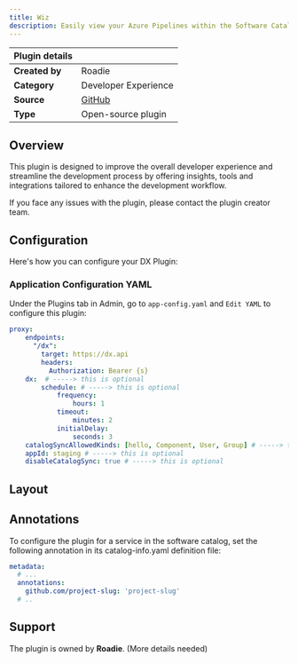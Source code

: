 ```yaml
---
title: Wiz  
description: Easily view your Azure Pipelines within the Software Catalog.
---
```


| Plugin details |                                                                               |
| -------------- | ----------------------------------------------------------------------------- |
| **Created by** | Roadie                                                                      |
| **Category**   | Developer Experience                                                                         |
| **Source**     | [GitHub](https://github.com/get-dx/backstage-plugin) |
| **Type**       | Open-source plugin                                                            |

## Overview
This plugin is designed to improve the overall developer experience and streamline the development process by offering insights, tools and integrations tailored to enhance the development workflow. 

If you face any issues with the plugin, please contact the plugin creator team. 

## Configuration
Here's how you can configure your DX Plugin: 

### Application Configuration YAML
Under the Plugins tab in Admin, go to ``app-config.yaml`` and ``Edit YAML`` to configure this plugin: 

```YAML
proxy:
    endpoints:
      "/dx":
        target: https://dx.api
        headers:
          Authorization: Bearer {s}
    dx:  # -----> this is optional
        schedule: # -----> this is optional
            frequency:
                hours: 1
            timeout:
                minutes: 2
            initialDelay:
                seconds: 3
    catalogSyncAllowedKinds: [hello, Component, User, Group] # -----> this is optional
    appId: staging # -----> this is optional
    disableCatalogSync: true # -----> this is optional
```

## Layout

## Annotations
To configure the plugin for a service in the software catalog, set the following annotation in its catalog-info.yaml definition file:

```YAML
metadata:
  # ...
  annotations:
    github.com/project-slug: 'project-slug'
  # ..
```

## Support
The plugin is owned by **Roadie**. (More details needed)

